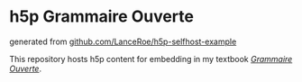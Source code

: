 # h5p Grammaire Ouverte

generated from [github.com/LanceRoe/h5p-selfhost-example](github.com/LanceRoe/h5p-selfhost-example)

This repository hosts h5p content for embedding in my textbook [*Grammaire Ouverte*](https://edtechbooks.org/grammaire_ouverte).
